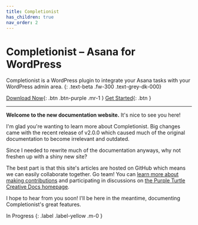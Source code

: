 ```yaml
---
title: Completionist
has_children: true
nav_order: 2
---
```


# Completionist – Asana for WordPress

Completionist is a WordPress plugin to integrate your Asana tasks with your WordPress admin area.
{: .text-beta .fw-300 .text-grey-dk-000}

[Download Now](https://purpleturtlecreative.com/completionist/){: .btn .btn-purple .mr-1 }
[Get Started](https://docs.purpleturtlecreative.com/completionist/getting-started/){: .btn }

---

**Welcome to the new documentation website.** It's nice to see you here!

I'm glad you're wanting to learn more about Completionist. Big changes came with the recent release of v2.0.0 which caused much of the original documentation to become irrelevant and outdated.

Since I needed to rewrite much of the documentation anyways, why not freshen up with a shiny new site?

The best part is that this site's articles are hosted on GitHub which means we can easily collaborate together. Go team! You can [learn more about making contributions](https://docs.purpleturtlecreative.com/#contributions) and participating in discussions on [the Purple Turtle Creative Docs homepage](https://docs.purpleturtlecreative.com/).

I hope to hear from you soon! I'll be here in the meantime, documenting Completionist's great features.

In Progress
{: .label .label-yellow .m-0 }